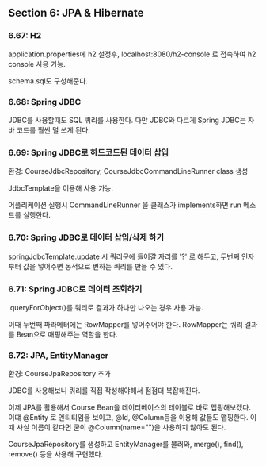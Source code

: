 ## Section 6: JPA & Hibernate
### 6.67: H2
application.properties에 h2 설정후, localhost:8080/h2-console 로 접속하여 h2 console 사용 가능.

schema.sql도 구성해준다.

### 6.68: Spring JDBC
JDBC를 사용할때도 SQL 쿼리를 사용한다.
다만 JDBC와 다르게 Spring JDBC는 자바 코드를 훨씬 덜 쓰게 된다.

### 6.69: Spring JDBC로 하드코드된 데이터 삽입
환경: CourseJdbcRepository, CourseJdbcCommandLineRunner class 생성

JdbcTemplate을 이용해 사용 가능.

어플리케이션 실행시 CommandLineRunner 을 클래스가 implements하면 run 메소드를 실행한다.

### 6.70: Spring JDBC로 데이터 삽입/삭제 하기
springJdbcTemplate.update 시 쿼리문에 들어갈 자리를 '?' 로 해두고, 두번째 인자부터 값을 넣어주면 동적으로 변하는 쿼리를 만들 수 있다.

### 6.71: Spring JDBC로 데이터 조회하기
.queryForObject()를 쿼리로 결과가 하나만 나오는 경우 사용 가능.

이때 두번째 파라메터에는 RowMapper를 넣어주어야 한다. RowMapper는 쿼리 결과를 Bean으로 매핑해주는 역할을 한다.

### 6.72: JPA, EntityManager
환경: CourseJpaRepository 추가

JDBC를 사용해보니 쿼리를 직접 작성해야해서 점점더 복잡해진다. 

이제 JPA를 활용해서 Course Bean을 데이터베이스의 테이블로 바로 맵핑해보겠다.
이떄 @Entity 로 엔티티임을 보이고, @Id, @Column등을 이용해 값들도 맵핑한다. 이때 사실 이름이 같다면 굳이 @Column(name="")을 사용하지 않아도 된다.

CourseJpaRepository를 생성하고 EntityManager를 불러와, merge(), find(), remove() 등을 사용해 구현했다.